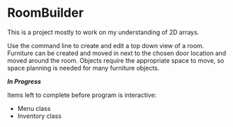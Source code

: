 # RoomBuilder
This is a project mostly to work on my understanding of 2D arrays.

Use the command line to create and edit a top down view of a room.
Furniture can be created and moved in next to the chosen door location and moved around the room.
Objects require the appropriate space to move, so space planning is needed for many furniture objects.


***In Progress***

Items left to complete before program is interactive:
- Menu class
- Inventory class

